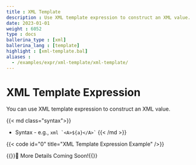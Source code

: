 ```yaml
---
title : XML Template
description : Use XML template expression to construct an XML value. 
date: 2023-01-01
weight : 6052
type : docs
ballerina_type : [xml]
ballerina_lang : [template]
highlight : [xml-template.bal]
aliases : 
  - /examples/expr/xml-template/xml-template/
---
```


# XML Template Expression

You can use XML template expression to construct an XML value. 

<!--more-->

{{< md class="syntax">}}
* Syntax - e.g., `` xml `<A>${a}</A>` ``
{{< /md >}}

{{< code id="0" title="XML Template Expression Example" />}}

{{<hint>}}🚧 More Details Coming Soon!{{</hint>}}
